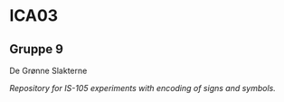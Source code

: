 # ICA03
## Gruppe 9
De Grønne Slakterne

<i>Repository for IS-105 experiments with encoding of signs and symbols.
